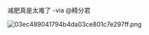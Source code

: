 减肥真是太难了 -via @精分君

![03ec489041794b4da03ce801c7e297ff.png](https://wxlzmt.github.io/cdn1/ext/qw/groups/10013/03ec489041794b4da03ce801c7e297ff.png)


